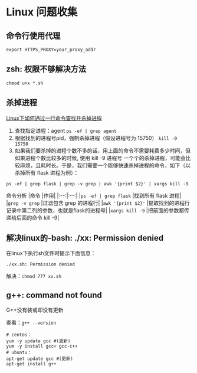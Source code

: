 # Linux 问题收集

## 命令行使用代理

`export HTTPS_PROXY=your_proxy_addr`

## zsh: 权限不够解决方法

`chmod u+x *.sh`

## 杀掉进程

[Linux下如何通过一行命令查找并杀掉进程](https://www.cnblogs.com/wintest/p/12749090.html)

1. 查找指定进程：agent `ps -ef | grep agent`
2. 根据找到的进程号pid，强制杀掉进程（假设进程号为 15750） `kill -9 15750`
3. 如果我们要杀掉的进程个数不多的话，用上面的命令不需要耗费多少时间，但如果进程个数比较多的时候,
  使用 kill -9 进程号 一个个的杀掉进程，可能会比较麻烦，且耗时长。于是，我们需要一个能够快速杀掉进程的命令，如下（以杀掉所有 flask 进程为例）：

```shell
ps -ef | grep flask | grep -v grep | awk '{print $2}' | xargs kill -9
```

命令分析
|命令 |作用|
|:--:|:--:|
|`ps -ef | grep flask` |找到所有 flask 进程|
|`grep -v grep` |过滤包含 grep 的进程行|
|`awk '{print $2}'` |提取找到的进程行记录中第二列的参数，也就是flask的进程号|
|`xargs kill -9` |把前面的参数都传递给后面的命令 kill -9|

## 解决linux的-bash: ./xx: Permission denied

在linux下执行sh文件时提示下面信息：

```shell
./xx.sh: Permission denied
```

解决：`chmod 777 xx.sh`

## g++: command not found

G++没有装或却没有更新

查看：`g++ --version`

```shell
# centos：
yum -y update gcc #(更新)
yum -y install gcc+ gcc-c++
# ubuntu：
apt-get update gcc #(更新)
apt-get install g++
```
